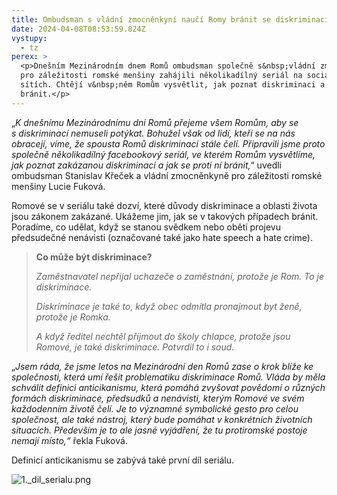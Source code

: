 ```yaml
---
title: Ombudsman s vládní zmocněnkyní naučí Romy bránit se diskriminaci
date: 2024-04-08T08:53:59.824Z
vystupy:
  - tz
perex: >
  <p>Dnešním Mezinárodním dnem Romů ombudsman společně s&nbsp;vládní zmocněnkyní
  pro záležitosti romské menšiny zahájili několikadílný seriál na sociálních
  sítích. Chtějí v&nbsp;něm Romům vysvětlit, jak poznat diskriminaci a jak se jí
  bránit.</p>
---
```

<p>&bdquo;<em>K dnešnímu Mezinárodnímu dni Romů přejeme všem Romům, aby se s&nbsp;diskriminací nemuseli potýkat. Bohužel však od lidí, kteří se na nás obracejí, víme, že spousta Romů diskriminaci stále čelí. Připravili jsme proto společně několikadílný facebookový seriál, ve kterém Romům vysvětlíme, jak poznat zakázanou diskriminaci a jak se proti ní bránit,</em>&ldquo; uvedli ombudsman Stanislav Křeček a vládní zmocněnkyně pro záležitosti romské menšiny Lucie Fuková.</p>

<p>Romové se v&nbsp;seriálu také dozví, které důvody diskriminace a oblasti života jsou zákonem zakázané. Ukážeme jim, jak se v&nbsp;takových případech bránit. Poradíme, co udělat, když se stanou svědkem nebo obětí projevu předsudečné nenávisti (označované také jako hate speech a hate crime).</p>

<blockquote>
<p><strong>Co může být diskriminace?</strong></p>

<p><em>Zaměstnavatel nepřijal uchazeče o zaměstnání, protože je Rom. To je diskriminace. </em></p>

<p><em>Diskriminace je také to, když obec odmítla pronajmout byt ženě, protože je Romka. </em></p>

<p><em>A když ředitel nechtěl přijmout do školy chlapce, protože jsou Romové, je také diskriminace. Potvrdil to i soud.</em></p>
</blockquote>

<p>&bdquo;<em>Jsem ráda, že jsme letos na Mezinárodní den Romů zase o krok blíže ke společnosti, která umí řešit problematiku diskriminace Romů. Vláda by měla schválit definici anticikanismu, která pomáhá zvyšovat povědomí o různých formách diskriminace, předsudků a nenávisti, kterým Romové ve svém každodenním životě čelí. Je to významné symbolické gesto pro celou společnost, ale také nástroj, který bude pomáhat v konkrétních životních situacích. Především je to ale jasné vyjádření, že tu protiromské postoje nemají místo,&ldquo;</em> řekla Fuková.</p>

<p>Definicí anticikanismu se zabývá také první díl seriálu.</p>

<p><img alt="1._dil_serialu.png" src="https://www.ochrance.cz/aktualne/ombudsman_s_vladni_zmocnenkyni_nauci_romy_branit_se_diskriminaci/1._dil_serialu.png" /></p>
